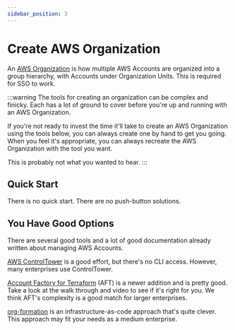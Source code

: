 ```yaml
---
sidebar_position: 3
---
```


# Create AWS Organization

An [AWS Organization](https://aws.amazon.com/organizations/) is how multiple AWS Accounts are organized into a group hierarchy, with Accounts under Organization Units. This is required for SSO to work.

:::warning
The tools for creating an organization can be complex and finicky. Each has a lot of ground to cover before you're up and running with an AWS Organization.

If you're not ready to invest the time it'll take to create an AWS Organization using the tools below, you can always create one by hand to get you going. When you feel it's appropriate, you can always recreate the AWS Organization with the tool you want.

This is probably not what you wanted to hear.
:::

## Quick Start

There is no quick start. There are no push-button solutions. 

## You Have Good Options

There are several good tools and a lot of good documentation already written about managing AWS Accounts. 

[AWS ControlTower](https://aws.amazon.com/controltower/?control-blogs.sort-by=item.additionalFields.createdDate&control-blogs.sort-order=desc) is a good effort, but there's no CLI access. However, many enterprises use ControlTower.

[Account Factory for Terraform](https://docs.aws.amazon.com/controltower/latest/userguide/aft-architecture.html) (AFT) is a newer addition and is pretty good. Take a look at the walk through and video to see if it's right for you. We think AFT's complexity is a good match for larger enterprises.

[org-formation](https://github.com/org-formation/org-formation-cli) is an infrastructure-as-code approach that's quite clever. This approach may fit your needs as a medium enterprise.

